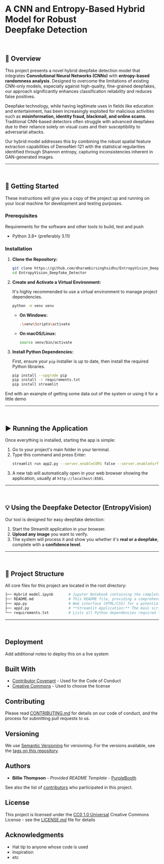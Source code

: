 # A CNN and Entropy-Based Hybrid Model for Robust Deepfake Detection

<br>

## 📄 Overview

This project presents a novel hybrid deepfake detection model that integrates **Convolutional Neural Networks (CNNs)** with **entropy-based randomness analysis**. Designed to overcome the limitations of existing CNN-only models, especially against high-quality, fine-grained deepfakes, our approach significantly enhances classification reliability and reduces false positives.

Deepfake technology, while having legitimate uses in fields like education and entertainment, has been increasingly exploited for malicious activities such as **misinformation, identity fraud, blackmail, and online scams**. Traditional CNN-based detectors often struggle with advanced deepfakes due to their reliance solely on visual cues and their susceptibility to adversarial attacks. 

Our hybrid model addresses this by combining the robust spatial feature extraction capabilities of DenseNet-121 with the statistical regularities identified through Shannon entropy, capturing inconsistencies inherent in GAN-generated images.

---

<br>

## 🚀 Getting Started

These instructions will give you a copy of the project up and running on
your local machine for development and testing purposes.

### Prerequisites

Requirements for the software and other tools to build, test and push 
- Python 3.8+ (preferably 3.11)

### Installation

1.  **Clone the Repository:**
   
    ```bash
    git clone https://github.com/dharambirsinghsidhu/EntropyVision_Deepfake_Detector.git
    cd EntropyVision_Deepfake_Detector
    ```

3.  **Create and Activate a Virtual Environment:**

    It's highly recommended to use a virtual environment to manage project dependencies.

    ```bash
    python -m venv venv
    ```

    * **On Windows:**
        ```bash
        .\venv\Scripts\activate
        ```
    * **On macOS/Linux:**
        ```bash
        source venv/bin/activate
        ```

4.  **Install Python Dependencies:**

    First, ensure your `pip` installer is up to date, then install the required Python libraries.

    ```bash
    pip install --upgrade pip
    pip install -r requirements.txt
    pip install streamlit
    ```

End with an example of getting some data out of the system or using it
for a little demo

---

<br>

## ▶️ Running the Application

Once everything is installed, starting the app is simple:

1.  Go to your project's main folder in your terminal.
2.  Type this command and press Enter:
    ```bash
    streamlit run app2.py --server.enableCORS false --server.enableXsrfProtection false
    ```
3.  A new tab will automatically open in your web browser showing the application, usually at `http://localhost:8501`.

---

<br>

## 💡 Using the Deepfake Detector (EntropyVision)

Our tool is designed for easy deepfake detection:

1.  Start the Streamlit application in your browser.
2.  **Upload any image** you want to verify.
3.  The system will process it and show you whether it's **real or a deepfake**, complete with a **confidence level**.

---

<br>

## 📂 Project Structure

All core files for this project are located in the root directory:

   ```bash
   ├── Hybrid model.ipynb       # Jupyter Notebook containing the complete model training, evaluation, and experimentation.
   ├── README.md                # This README file, providing a comprehensive overview and setup instructions for the project.
   ├── app.py                   # Web interface (HTML/CSS) for a potential alternative or supplementary application.
   ├── app2.py                  # **Streamlit Application:** The main script for our interactive deepfake detection web interface.
   └── requirements.txt         # Lists all Python dependencies required to run the project.
   ```

---

<br>

## Deployment

Add additional notes to deploy this on a live system

## Built With

  - [Contributor Covenant](https://www.contributor-covenant.org/) - Used
    for the Code of Conduct
  - [Creative Commons](https://creativecommons.org/) - Used to choose
    the license

## Contributing

Please read [CONTRIBUTING.md](CONTRIBUTING.md) for details on our code
of conduct, and the process for submitting pull requests to us.

## Versioning

We use [Semantic Versioning](http://semver.org/) for versioning. For the versions
available, see the [tags on this
repository](https://github.com/PurpleBooth/a-good-readme-template/tags).

## Authors

  - **Billie Thompson** - *Provided README Template* -
    [PurpleBooth](https://github.com/PurpleBooth)

See also the list of
[contributors](https://github.com/PurpleBooth/a-good-readme-template/contributors)
who participated in this project.

## License

This project is licensed under the [CC0 1.0 Universal](LICENSE.md)
Creative Commons License - see the [LICENSE.md](LICENSE.md) file for
details

## Acknowledgments

  - Hat tip to anyone whose code is used
  - Inspiration
  - etc
